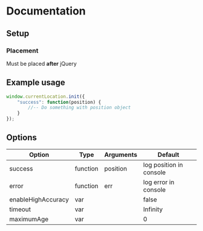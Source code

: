# Documentation

## Setup

### Placement
Must be placed **after** jQuery

## Example usage

```javascript
window.currentLocation.init({
	"success": function(position) {
		//-- Do something with position object
	}
});
```

## Options

| Option        	 | Type          | Arguments  | Default                 |
|--------------------|---------------|------------|-------------------------|
| success       	 | function      | position   | log position in console |
| error         	 | function      | err 	      | log error in console    |
| enableHighAccuracy | var           |      	  |	false                   |
| timeout       	 | var           |            | Infinity                |
| maximumAge      	 | var           |  	      | 0                       |
